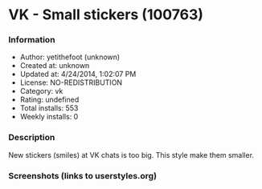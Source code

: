 # VK - Small stickers (100763)

### Information
- Author: yetithefoot (unknown)
- Created at: unknown
- Updated at: 4/24/2014, 1:02:07 PM
- License: NO-REDISTRIBUTION
- Category: vk
- Rating: undefined
- Total installs: 553
- Weekly installs: 0


### Description
New stickers (smiles) at VK chats is too big. This style make them smaller.


### Screenshots (links to userstyles.org)




